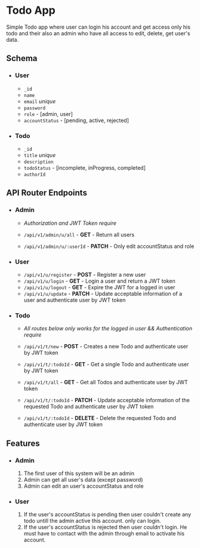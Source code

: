 # **Todo App**

Simple Todo app where user can login his account and get access only his todo and their also an admin who have all access to edit, delete, get user's data.

## **Schema**

-   ### User

    -   `_id`
    -   `name`
    -   `email` _unique_
    -   `password`
    -   `role` - [admin, user]
    -   `accountStatus` - [pending, active, rejected]

-   ### Todo

    -   `_id`
    -   `title` _unique_
    -   `description`
    -   `todoStatus` - [incomplete, inProgress, completed]
    -   `authorId`

## **API Router Endpoints**

-   ### Admin

    -   _Authorization and JWT Token require_

    -   `/api/v1/admin/u/all` - **GET** - Return all users
    -   `/api/v1/admin/u/:userId` - **PATCH** - Only edit accountStatus and role

-   ### User

    -   `/api/v1/u/register` - **POST** - Register a new user
    -   `/api/v1/u/login` - **GET** - Login a user and return a JWT token
    -   `/api/v1/u/logout` - **GET** - Expire the JWT for a logged in user
    -   `/api/v1/u/update` - **PATCH** - Update acceptable information of a user and authenticate user by JWT token

-   ### Todo

    -   _All routes below only works for the logged in user && Authentication require_

    -   `/api/v1/t/new` - **POST** - Creates a new Todo and authenticate user by JWT token
    -   `/api/v1/t/:todoId` - **GET** - Get a single Todo and authenticate user by JWT token
    -   `/api/v1/t/all` - **GET** - Get all Todos and authenticate user by JWT token
    -   `/api/v1/t/:todoId` - **PATCH** - Update acceptable information of the requested Todo and authenticate user by JWT token
    -   `/api/v1/t/:todoId` - **DELETE** - Delete the requested Todo and authenticate user by JWT token

## **Features**

-   ### Admin

    1. The first user of this system will be an admin
    1. Admin can get all user's data (except password)
    1. Admin can edit an user's accountStatus and role

-   ### User

    1. If the user's accountStatus is pending then user couldn't create any todo untill the admin active this account. only can login.
    1. If the user's accountStatus is rejected then user couldn't login. He must have to contact with the admin through email to activate his account.
